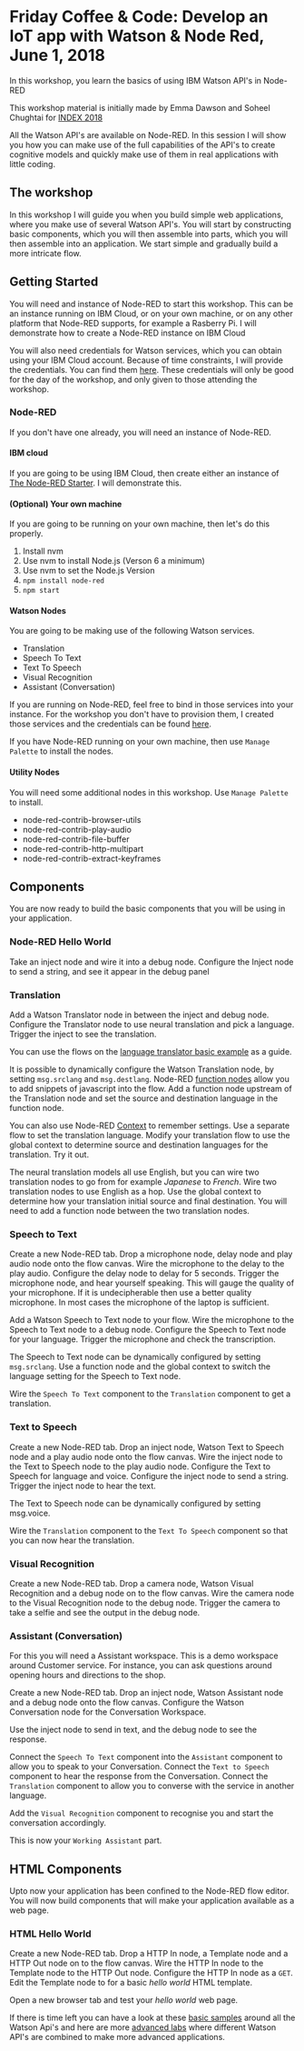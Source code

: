 # Friday Coffee & Code: Develop an IoT app with Watson & Node Red, June 1, 2018

In this workshop, you learn the basics of using IBM Watson API's in Node-RED

This workshop material is initially made by Emma Dawson and Soheel Chughtai for [INDEX 2018](https://github.com/watson-developer-cloud/node-red-labs/tree/master/index_2018)


All the Watson API's are available on Node-RED. In this session I will show you how you can make use of the full capabilities of the API's to create cognitive models and quickly make use of them in real applications with little coding.

## The workshop

In this workshop I will guide you when you build simple web applications, where you make use of several Watson API's. You will start by constructing basic components, which you will then assemble into parts, which you will then assemble into an application. We start simple and gradually build a more intricate flow. 

## Getting Started
You will need and instance of Node-RED to start this workshop. This can be an instance running on IBM Cloud, or on your own machine, or on any other platform that Node-RED supports, for example a Rasberry Pi.
I will demonstrate how to create a Node-RED instance on IBM Cloud

You will also need credentials for Watson services, which you can obtain using your IBM Cloud account. Because of time constraints, I will provide the credentials. You can find them [here](https://github.com/hansb001/Node-RED-and-IBM-Watson-Labs/blob/master/credentials). These credentials will only be good for the day of the workshop, and only given to those attending the workshop.

### Node-RED
If you don't have one already, you will need an instance of Node-RED.

#### IBM cloud
If you are going to be using IBM Cloud, then create either an instance of [The Node-RED Starter](https://ibm.biz/BdZC7L). I will demonstrate this.

#### (Optional) Your own machine
If you are going to be running on your own machine, then let's do this properly.
1. Install nvm
2. Use nvm to install Node.js (Verson 6 a minimum)
3. Use nvm to set the Node.js Version
4. `npm install node-red`
5. `npm start`

#### Watson Nodes
You are going to be making use of the following Watson services.
* Translation
* Speech To Text
* Text To Speech
* Visual Recognition
* Assistant (Conversation)

If you are running on Node-RED, feel free to bind in those services into your instance. For the workshop you don't have to provision them, I created those services and the credentials can be found [here](https://github.com/hansb001/Node-RED-and-IBM-Watson-Labs/blob/master/credentials).

If you have Node-RED running on your own machine, then use `Manage Palette` to install the nodes.

#### Utility Nodes
You will need some additional nodes in this workshop. Use `Manage Palette` to install.
* node-red-contrib-browser-utils
* node-red-contrib-play-audio
* node-red-contrib-file-buffer
* node-red-contrib-http-multipart
* node-red-contrib-extract-keyframes

## Components
You are now ready to build the basic components that you will be using in your application.

### Node-RED Hello World
Take an inject node and wire it into a debug node. Configure the Inject node to send a string, and see it appear in the debug panel

### Translation
Add a Watson Translator node in between the inject and debug node. Configure the Translator node to use neural translation and pick a language. Trigger the inject to see the translation.

You can use the flows on the [language translator basic example](https://github.com/watson-developer-cloud/node-red-labs/blob/master/basic_examples/language_translator/README.md) as a guide.

It is possible to dynamically configure the Watson Translation node, by setting `msg.srclang` and `msg.destlang`. Node-RED [function nodes](https://nodered.org/docs/writing-functions) allow you to add snippets of javascript into the flow. Add a function node upstream of the Translation node and set the source and destination language in the function node.

You can also use Node-RED [Context](https://nodered.org/docs/writing-functions#storing-data) to remember settings. Use a separate flow to set the translation language. Modify your translation flow to use the global context to determine source and destination languages for the translation. Try it out.

The neural translation models all use English, but you can wire two translation nodes to go from for example *Japanese* to *French*. Wire two translation nodes to use English as a hop. Use the global context to determine how your translation initial source and final destination. You will need to add a function node between the two translation nodes.

### Speech to Text
Create a new Node-RED tab. Drop a microphone node, delay node and play audio node onto the flow canvas. Wire the microphone to the delay to the play audio. Configure the delay node to delay for 5 seconds. Trigger the microphone node, and hear yourself speaking. This will gauge the quality of your microphone. If it is undecipherable then use a better quality microphone. In most cases the microphone of the laptop is sufficient.

Add a Watson Speech to Text node to your flow. Wire the microphone to the Speech to Text node to a debug node. Configure the Speech to Text node for your language. Trigger the microphone and check the transcription.

The Speech to Text node can be dynamically configured by setting `msg.srclang`. Use a function node and the global context to switch the language setting for the Speech to Text node.

Wire the `Speech To Text` component to the `Translation` component to get a translation.

### Text to Speech
Create a new Node-RED tab. Drop an inject node, Watson Text to Speech node and a play audio node onto the flow canvas. Wire the inject node to the Text to Speech node to the play audio node. Configure the Text to Speech for language and voice. Configure the inject node to send a string. Trigger the inject node to hear the text.

The Text to Speech node can be dynamically configured by setting msg.voice. 

Wire the `Translation` component to the `Text To Speech` component so that you can now hear the translation.

### Visual Recognition
Create a new Node-RED tab. Drop a camera node, Watson Visual Recognition and a debug node on to the flow canvas. Wire the camera node to the Visual Recognition node to the debug node. Trigger the camera to take a selfie and see the output in the debug node.

### Assistant (Conversation)
For this you will need a Assistant workspace. This is a demo workspace around Customer service. For instance, you can ask questions around opening hours and directions to the shop. 

Create a new Node-RED tab. Drop an inject node, Watson Assistant node and a debug node onto the flow canvas. Configure the Watson Conversation node for the Conversation Workspace. 

Use the inject node to send in text, and the debug node to see the response.

Connect the `Speech To Text` component into the `Assistant` component to allow you to speak to your Conversation. Connect the `Text to Speech` component to hear the response from the Conversation. Connect the `Translation` component to allow you to converse with the service in another language.

Add the `Visual Recognition` component to recognise you and start the conversation accordingly.

This is now your `Working Assistant` part.

## HTML Components
Upto now your application has been confined to the Node-RED flow editor. You will now build components that will make your application available as a web page.

### HTML Hello World
Create a new Node-RED tab. Drop a HTTP In node, a Template node and a HTTP Out node on to the flow canvas. Wire the HTTP In node to the Template node to the HTTP Out node. Configure the HTTP In node as a `GET`. Edit the Template node to for a basic *hello world* HTML template.

Open a new browser tab and test your *hello world* web page.

If there is time left you can have a look at these [basic samples](https://github.com/watson-developer-cloud/node-red-labs/tree/master/basic_examples) around all the Watson Api's and here are more [advanced labs](https://github.com/watson-developer-cloud/node-red-labs/tree/master/advanced_examples) where different Watson API's are combined to make more advanced applications.
